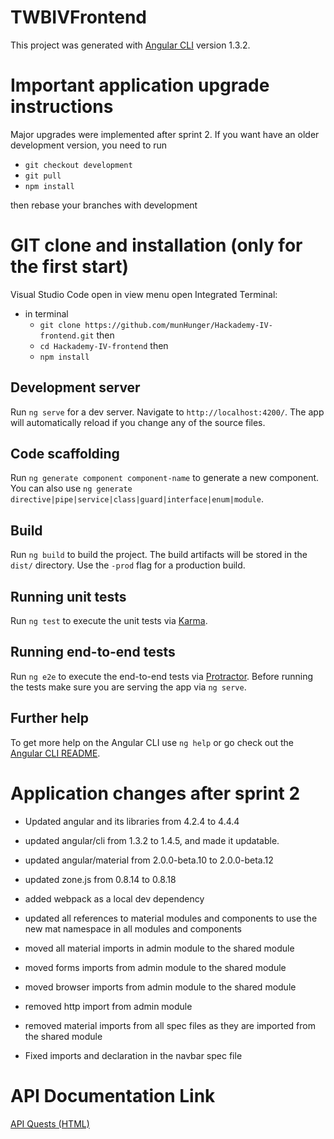 # TWBIVFrontend

This project was generated with [Angular CLI](https://github.com/angular/angular-cli) version 1.3.2.

# Important application upgrade instructions

Major upgrades were implemented after sprint 2. If you want have an older development version, you need to run 
- `git checkout development`
- `git pull`
- `npm install`

then rebase your branches with development

# GIT clone and installation (only for the first start)

Visual Studio Code open in view menu open Integrated Terminal:
- in terminal
    - `git clone https://github.com/munHunger/Hackademy-IV-frontend.git` then
    - `cd Hackademy-IV-frontend` then
    - `npm install` 

## Development server

Run `ng serve` for a dev server. Navigate to `http://localhost:4200/`. The app will automatically reload if you change any of the source files.

## Code scaffolding

Run `ng generate component component-name` to generate a new component. You can also use `ng generate directive|pipe|service|class|guard|interface|enum|module`.

## Build

Run `ng build` to build the project. The build artifacts will be stored in the `dist/` directory. Use the `-prod` flag for a production build.

## Running unit tests

Run `ng test` to execute the unit tests via [Karma](https://karma-runner.github.io).

## Running end-to-end tests

Run `ng e2e` to execute the end-to-end tests via [Protractor](http://www.protractortest.org/).
Before running the tests make sure you are serving the app via `ng serve`.

## Further help

To get more help on the Angular CLI use `ng help` or go check out the [Angular CLI README](https://github.com/angular/angular-cli/blob/master/README.md).

# Application changes after sprint 2

  - Updated angular and its libraries from 4.2.4 to 4.4.4
  - updated angular/cli from 1.3.2 to 1.4.5, and made it updatable.
  - updated angular/material from 2.0.0-beta.10 to 2.0.0-beta.12
  - updated zone.js from 0.8.14 to 0.8.18
  - added webpack as a local dev dependency

  - updated all references to material modules and components to use the new mat namespace in all modules and components

  - moved all material imports in admin module to the shared module
  - moved forms imports from admin module to the shared module
  - moved browser imports from admin module to the shared module
  - removed http import from admin module
  - removed material imports from all spec files as they are imported from the shared module
  - Fixed imports and declaration in the navbar spec file

  # API Documentation Link
  [API Quests (HTML)](https://github.com/IvanCybercom/Hackademy-IV-frontend/blob/development/api_requests.html)
